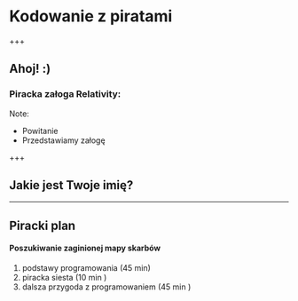 # Kodowanie z piratami

+++

## Ahoj! :)

### Piracka załoga Relativity:

Note:
- Powitanie
- Przedstawiamy załogę

+++

## Jakie jest Twoje imię?

---

## Piracki plan

#### Poszukiwanie zaginionej mapy skarbów

1. podstawy programowania (45 min)
1. piracka siesta (10 min )
1. dalsza przygoda z programowaniem (45 min )
